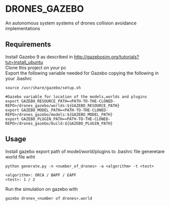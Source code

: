# DRONES_GAZEBO
An autonomous system systems of drones collision avoidance implementations
## Requirements
Install Gazebo 9 as described in http://gazebosim.org/tutorials?tut=install_ubuntu  
Clone this project on your pc  
Export the following variable needed for Gazebo copying the following in your .bashrc  
```
source /usr/share/gazebo/setup.sh

#Gazebo variable for location of the models,worlds and plugins
export GAZEBO_RESOURCE_PATH=<PATH-TO-THE-CLONED-REPO>/drones_gazebo/worlds:${GAZEBO_RESOURCE_PATH}
export GAZEBO_MODEL_PATH=<PATH-TO-THE-CLONED-REPO>/drones_gazebo/models:${GAZEBO_MODEL_PATH}
export GAZEBO_PLUGIN_PATH=<PATH-TO-THE-CLONED-REPO>/drones_gazebo/build:${GAZEBO_PLUGIN_PATH}
```

## Usage
Install gazebo export path of model/world/plugins to .bashrc file
generetare world file wiht
```
python generate.py -n <number_of_drones> -a <algorithm> -t <test>

<algorithm>: ORCA / BAPF / EAPF
<test>: 1 / 2 
```
Run the simulation on gazebo with
```
gazebo drones_<number of drones>.world
```
